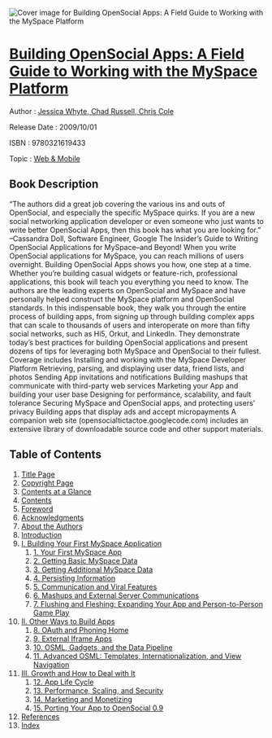 ![Cover image for Building OpenSocial Apps: A Field Guide to Working with the MySpace Platform](https://imgdetail.ebookreading.net/cover/cover/web_mobile/EB9780321619433.jpg)

[Building OpenSocial Apps: A Field Guide to Working with the MySpace Platform](https://ebookreading.net/view/book/Building+OpenSocial+Apps%3A+A+Field+Guide+to+Working+with+the+MySpace+Platform-EB9780321619433_1.html "Building OpenSocial Apps: A Field Guide to Working with the MySpace Platform")
====================================================================================================================

Author : [Jessica Whyte](https://ebookreading.net/search/author/Jessica+Whyte),[ Chad Russell](https://ebookreading.net/search/author/+Chad+Russell),[ Chris Cole](https://ebookreading.net/search/author/+Chris+Cole)

Release Date : 2009/10/01

ISBN : 9780321619433

Topic : [Web & Mobile](https://ebookreading.net/search/category/web-mobile)

Book Description
-----------------

“The authors did a great job covering the various ins and outs of OpenSocial, and especially the specific MySpace quirks. If you are a new social networking application developer or even someone who just wants to write better OpenSocial Apps, then this book has what you are looking for.”
–Cassandra Doll, Software Engineer, Google
The Insider’s Guide to Writing OpenSocial Applications for MySpace–and Beyond!
When you write OpenSocial applications for MySpace, you can reach millions of users overnight. Building OpenSocial Apps shows you how, one step at a time. Whether you’re building casual widgets or feature-rich, professional applications, this book will teach you everything you need to know.
The authors are the leading experts on OpenSocial and MySpace and have personally helped construct the MySpace platform and OpenSocial standards. In this indispensable book, they walk you through the entire process of building apps, from signing up through building complex apps that can scale to thousands of users and interoperate on more than fifty social networks, such as Hi5, Orkut, and LinkedIn. They demonstrate today’s best practices for building OpenSocial applications and present dozens of tips for leveraging both MySpace and OpenSocial to their fullest. Coverage includes
Installing and working with the MySpace Developer Platform
Retrieving, parsing, and displaying user data, friend lists, and photos
Sending App invitations and notifications
Building mashups that communicate with third-party web services
Marketing your App and building your user base
Designing for performance, scalability, and fault tolerance
Securing MySpace and OpenSocial apps, and protecting users’ privacy
Building apps that display ads and accept micropayments
A companion web site (opensocialtictactoe.googlecode.com) includes an extensive library of downloadable source code and other support materials.
              
Table of Contents
-----------------

1. [Title Page](https://ebookreading.net/view/book/Building+OpenSocial+Apps%3A+A+Field+Guide+to+Working+with+the+MySpace+Platform-EB9780321619433_2.html#title)
1. [Copyright Page](https://ebookreading.net/view/book/Building+OpenSocial+Apps%3A+A+Field+Guide+to+Working+with+the+MySpace+Platform-EB9780321619433_2.html#copy)
1. [Contents at a Glance](https://ebookreading.net/view/book/Building+OpenSocial+Apps%3A+A+Field+Guide+to+Working+with+the+MySpace+Platform-EB9780321619433_2.html#toc)
1. [Contents](https://ebookreading.net/view/book/Building+OpenSocial+Apps%3A+A+Field+Guide+to+Working+with+the+MySpace+Platform-EB9780321619433_2.html#toc1)
1. [Foreword](https://ebookreading.net/view/book/Building+OpenSocial+Apps%3A+A+Field+Guide+to+Working+with+the+MySpace+Platform-EB9780321619433_2.html#pre01)
1. [Acknowledgments](https://ebookreading.net/view/book/Building+OpenSocial+Apps%3A+A+Field+Guide+to+Working+with+the+MySpace+Platform-EB9780321619433_2.html#pre02)
1. [About the Authors](https://ebookreading.net/view/book/Building+OpenSocial+Apps%3A+A+Field+Guide+to+Working+with+the+MySpace+Platform-EB9780321619433_2.html#pre03)
1. [Introduction](https://ebookreading.net/view/book/Building+OpenSocial+Apps%3A+A+Field+Guide+to+Working+with+the+MySpace+Platform-EB9780321619433_2.html#pre04)
1. [I. Building Your First MySpace Application](https://ebookreading.net/view/book/Building+OpenSocial+Apps%3A+A+Field+Guide+to+Working+with+the+MySpace+Platform-EB9780321619433_3.html)
    1. [1. Your First MySpace App](https://ebookreading.net/view/book/Building+OpenSocial+Apps%3A+A+Field+Guide+to+Working+with+the+MySpace+Platform-EB9780321619433_4.html)
    1. [2. Getting Basic MySpace Data](https://ebookreading.net/view/book/Building+OpenSocial+Apps%3A+A+Field+Guide+to+Working+with+the+MySpace+Platform-EB9780321619433_5.html)
    1. [3. Getting Additional MySpace Data](https://ebookreading.net/view/book/Building+OpenSocial+Apps%3A+A+Field+Guide+to+Working+with+the+MySpace+Platform-EB9780321619433_6.html)
    1. [4. Persisting Information](https://ebookreading.net/view/book/Building+OpenSocial+Apps%3A+A+Field+Guide+to+Working+with+the+MySpace+Platform-EB9780321619433_7.html)
    1. [5. Communication and Viral Features](https://ebookreading.net/view/book/Building+OpenSocial+Apps%3A+A+Field+Guide+to+Working+with+the+MySpace+Platform-EB9780321619433_8.html)
    1. [6. Mashups and External Server Communications](https://ebookreading.net/view/book/Building+OpenSocial+Apps%3A+A+Field+Guide+to+Working+with+the+MySpace+Platform-EB9780321619433_9.html)
    1. [7. Flushing and Fleshing: Expanding Your App and Person-to-Person Game Play](https://ebookreading.net/view/book/Building+OpenSocial+Apps%3A+A+Field+Guide+to+Working+with+the+MySpace+Platform-EB9780321619433_10.html)
1. [II. Other Ways to Build Apps](https://ebookreading.net/view/book/Building+OpenSocial+Apps%3A+A+Field+Guide+to+Working+with+the+MySpace+Platform-EB9780321619433_11.html)
    1. [8. OAuth and Phoning Home](https://ebookreading.net/view/book/Building+OpenSocial+Apps%3A+A+Field+Guide+to+Working+with+the+MySpace+Platform-EB9780321619433_12.html)
    1. [9. External Iframe Apps](https://ebookreading.net/view/book/Building+OpenSocial+Apps%3A+A+Field+Guide+to+Working+with+the+MySpace+Platform-EB9780321619433_13.html)
    1. [10. OSML, Gadgets, and the Data Pipeline](https://ebookreading.net/view/book/Building+OpenSocial+Apps%3A+A+Field+Guide+to+Working+with+the+MySpace+Platform-EB9780321619433_14.html)
    1. [11. Advanced OSML: Templates, Internationalization, and View Navigation](https://ebookreading.net/view/book/Building+OpenSocial+Apps%3A+A+Field+Guide+to+Working+with+the+MySpace+Platform-EB9780321619433_15.html)
1. [III. Growth and How to Deal with It](https://ebookreading.net/view/book/Building+OpenSocial+Apps%3A+A+Field+Guide+to+Working+with+the+MySpace+Platform-EB9780321619433_16.html)
    1. [12. App Life Cycle](https://ebookreading.net/view/book/Building+OpenSocial+Apps%3A+A+Field+Guide+to+Working+with+the+MySpace+Platform-EB9780321619433_17.html)
    1. [13. Performance, Scaling, and Security](https://ebookreading.net/view/book/Building+OpenSocial+Apps%3A+A+Field+Guide+to+Working+with+the+MySpace+Platform-EB9780321619433_18.html)
    1. [14. Marketing and Monetizing](https://ebookreading.net/view/book/Building+OpenSocial+Apps%3A+A+Field+Guide+to+Working+with+the+MySpace+Platform-EB9780321619433_19.html)
    1. [15. Porting Your App to OpenSocial 0.9](https://ebookreading.net/view/book/Building+OpenSocial+Apps%3A+A+Field+Guide+to+Working+with+the+MySpace+Platform-EB9780321619433_20.html)
1. [References](https://ebookreading.net/view/book/Building+OpenSocial+Apps%3A+A+Field+Guide+to+Working+with+the+MySpace+Platform-EB9780321619433_21.html)
1. [Index](https://ebookreading.net/view/book/Building+OpenSocial+Apps%3A+A+Field+Guide+to+Working+with+the+MySpace+Platform-EB9780321619433_22.html)
